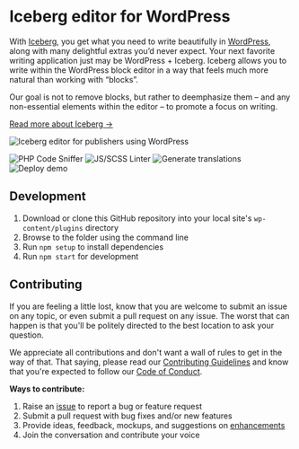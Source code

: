 # Iceberg editor for WordPress

With [Iceberg](https://useiceberg.com/), you get what you need to write beautifully in [WordPress](https://wordpress.org), along with many delightful extras you’d never expect. Your next favorite writing application just may be WordPress + Iceberg. Iceberg allows you to write within the WordPress block editor in a way that feels much more natural than working with “blocks”. 

Our goal is not to remove blocks, but rather to deemphasize them – and any non-essential elements within the editor – to promote a focus on writing.

[Read more about Iceberg &rarr;](https://richtabor.com/iceberg)

![Iceberg editor for publishers using WordPress](https://user-images.githubusercontent.com/1813435/77789961-597d0100-703a-11ea-8a9b-f412917360f4.png)

![PHP Code Sniffer](https://github.com/useiceberg/iceberg-os/workflows/PHP%20Code%20Sniffer/badge.svg)
![JS/SCSS Linter](https://github.com/useiceberg/iceberg-os/workflows/Lint%20JS%20and%20SCSS/badge.svg)
![Generate translations](https://github.com/useIceberg/iceberg-os/workflows/i18n/badge.svg)
![Deploy demo](https://github.com/useIceberg/iceberg-os/workflows/Deploy%20demo/badge.svg)

## Development

1. Download or clone this GitHub repository into your local site's `wp-content/plugins` directory
2. Browse to the folder using the command line
3. Run `npm setup` to install dependencies
4. Run `npm start` for development

## Contributing

If you are feeling a little lost, know that you are welcome to submit an issue on any topic, or even submit a pull request on any issue. The worst that can happen is that you'll be politely directed to the best location to ask your question.

We appreciate all contributions and don't want a wall of rules to get in the way of that. That saying, please read our [Contributing Guidelines](https://github.com/useIceberg/iceberg/blob/master/.github/CONTRIBUTING.md) and know that you're expected to follow our [Code of Conduct](https://github.com/useIceberg/iceberg/blob/master/CODE_OF_CONDUCT.md).

**Ways to contribute:**

1. Raise an [issue](https://github.com/useIceberg/iceberg/issues/new/choose) to report a bug or feature request
2. Submit a pull request with bug fixes and/or new features
3. Provide ideas, feedback, mockups, and suggestions on [enhancements](https://github.com/useIceberg/iceberg/issues?direction=desc&labels=Enhancement&page=1&sort=created&state=open)
4. Join the conversation and contribute your voice
